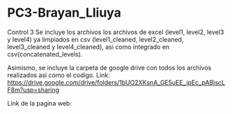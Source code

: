 # PC3-Brayan_Lliuya
Control 3
Se incluye los archivos los archivos de excel (level1, level2, level3 y level4) ya limpiados en csv (level1_cleaned, level2_cleaned, level3_cleaned y level4_cleaned), asi como integrado en csv(concatenated_levels). 

Asimismo, se incluye la carpeta de google drive con todos los archivos realizados asi como el codigo. Link: https://drive.google.com/drive/folders/1bUO2XKsnA_GE5uEE_jpEc_pABjscLF8m?usp=sharing

Link de la pagina web: 
